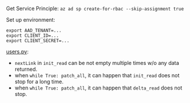 Get Service Principle:
`az ad sp create-for-rbac --skip-assignment true`

Set up environment:
```
export AAD_TENANT=...
export CLIENT_ID=...
export CLIENT_SECRET=...
```

[users.py](./users.py): 
 * `nextLink` in `init_read` can be not empty multiple times w/o any data returned. 
 * when `while True: patch_all`, it can happen that `init_read` does not stop for a long time.
 * when `while True: patch_all`, it can happen that `delta_read` does not stop.
